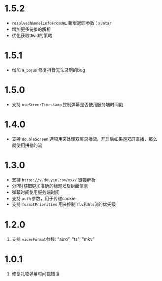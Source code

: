 # 1.5.2

- `resolveChannelInfoFromURL` 新增返回参数：`avatar`
- 增加更多链接的解析
- 优化获取ttwid的策略

# 1.5.1

- 增加 `a_bogus` 修复抖音无法录制的bug

# 1.5.0

- 支持 `useServerTimestamp` 控制弹幕是否使用服务端时间戳

# 1.4.0

- 支持 `doubleScreen` 选项用来处理双屏录播流，开启后如果是双屏直播，那么就使用拼接的流

# 1.3.0

- 支持 `https://v.douyin.com/xxx/` 链接解析
- 分P时获取更加准确的标题以及封面信息
- 弹幕时间使用服务端时间
- 支持 `auth` 参数，用于传递cookie
- 支持 `formatPriorities` 用来控制 `flv`和`hls`流的优先级

# 1.2.0

1. 支持 `videoFormat`参数: "auto", "ts", "mkv"

# 1.0.1

1. 修复礼物弹幕时间戳错误
